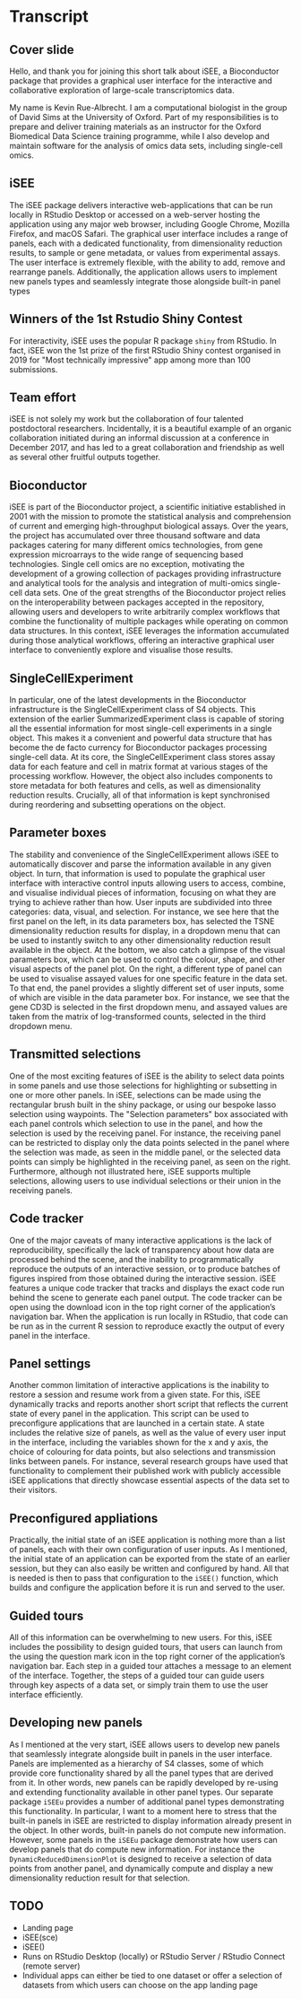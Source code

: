 # Transcript

## Cover slide

Hello, and thank you for joining this short talk about iSEE, a Bioconductor package that provides a graphical user interface for the interactive and collaborative exploration of large-scale transcriptomics data.

My name is Kevin Rue-Albrecht. I am a computational biologist in the group of David Sims at the University of Oxford. Part of my responsibilities is to prepare and deliver training materials as an instructor for the Oxford Biomedical Data Science training programme, while I also develop and maintain software for the analysis of omics data sets, including single-cell omics.

## iSEE

The iSEE package delivers interactive web-applications that can be run locally in RStudio Desktop or accessed on a web-server hosting the application using any major web browser, including Google Chrome, Mozilla Firefox, and macOS Safari.
The graphical user interface includes a range of panels, each with a dedicated functionality, from dimensionality reduction results, to sample or gene metadata, or values from experimental assays.
The user interface is extremely flexible, with the ability to add, remove and rearrange panels.
Additionally, the application allows users to implement new panels types and seamlessly integrate those alongside built-in panel types

## Winners of the 1st Rstudio Shiny Contest

For interactivity, iSEE uses the popular R package `shiny` from RStudio.
In fact, iSEE won the 1st prize of the first RStudio Shiny contest organised in 2019 for "Most technically impressive" app among more than 100 submissions.

## Team effort

iSEE is not solely my work but the collaboration of four talented postdoctoral researchers.
Incidentally, it is a beautiful example of an organic collaboration initiated during an informal discussion at a conference in December 2017, and has led to a great collaboration and friendship as well as several other fruitful outputs together.

## Bioconductor

iSEE is part of the Bioconductor project, a scientific initiative established in 2001 with the mission to promote the statistical analysis and comprehension of current and emerging high-throughput biological assays.
Over the years, the project has accumulated over three thousand software and data packages catering for many different omics technologies, from gene expression microarrays to the wide range of sequencing based technologies.
Single cell omics are no exception, motivating the development of a growing collection of packages providing infrastructure and analytical tools for the analysis and integration of multi-omics single-cell data sets.
One of the great strengths of the Bioconductor project relies on the interoperability between packages accepted in the repository, allowing users and developers to write arbitrarily complex workflows that combine the functionality of multiple packages while operating on common data structures.
In this context, iSEE leverages the information accumulated during those analytical workflows, offering an interactive graphical user interface to conveniently explore and visualise those results.

## SingleCellExperiment

In particular, one of the latest developments in the Bioconductor infrastructure is the SingleCellExperiment class of S4 objects.
This extension of the earlier SummarizedExperiment class is capable of storing all the essential information for most single-cell experiments in a single object.
This makes it a convenient and powerful data structure that has become the de facto currency for Bioconductor packages processing single-cell data.
At its core, the SingleCellExperiment class stores assay data for each feature and cell in matrix format at various stages of the processing workflow.
However, the object also includes components to store metadata for both features and cells, as well as dimensionality reduction results.
Crucially, all of that information is kept synchronised during reordering and subsetting operations on the object.

## Parameter boxes

The stability and convenience of the SingleCellExperiment allows iSEE to automatically discover and parse the information available in any given object.
In turn, that information is used to populate the graphical user interface with interactive control inputs allowing users to access, combine, and visualise individual pieces of information, focusing on what they are trying to achieve rather than how.
User inputs are subdivided into three categories: data, visual, and selection.
For instance, we see here that the first panel on the left, in its data parameters box, has selected the TSNE dimensionality reduction results for display, in a dropdown menu that can be used to instantly switch to any other dimensionality reduction result available in the object.
At the bottom, we also catch a glimpse of the visual parameters box, which can be used to control the colour, shape, and other visual aspects of the panel plot.
On the right, a different type of panel can be used to visualise assayed values for one specific feature in the data set.
To that end, the panel provides a slightly different set of user inputs, some of which are visible in the data parameter box.
For instance, we see that the gene CD3D is selected in the first dropdown menu, and assayed values are taken from the matrix of log-transformed counts, selected in the third dropdown menu.

## Transmitted selections

One of the most exciting features of iSEE is the ability to select data points in some panels and use those selections for highlighting or subsetting in one or more other panels.
In iSEE, selections can be made using the rectangular brush built in the shiny package, or using our bespoke lasso selection using waypoints.
The "Selection parameters" box associated with each panel controls which selection to use in the panel, and how the selection is used by the receiving panel.
For instance, the receiving panel can be restricted to display only the data points selected in the panel where the selection was made, as seen in the middle panel, or the selected data points can simply be highlighted in the receiving panel, as seen on the right. 
Furthermore, although not illustrated here, iSEE supports multiple selections, allowing users to use individual selections or their union in the receiving panels.

## Code tracker

One of the major caveats of many interactive applications is the lack of reproducibility, specifically the lack of transparency about how data are processed behind the scene, and the inability to programmatically reproduce the outputs of an interactive session, or to produce batches of figures inspired from those obtained during the interactive session.
iSEE features a unique code tracker that tracks and displays the exact code run behind the scene to generate each panel output.
The code tracker can be open using the download icon in the top right corner of the application’s navigation bar.
When the application is run locally in RStudio, that code can be run as in the current R session to reproduce exactly the output of every panel in the interface.

## Panel settings

Another common limitation of interactive applications is the inability to restore a session and resume work from a given state.
For this, iSEE dynamically tracks and reports another short script that reflects the current state of every panel in the application.
This script can be used to preconfigure applications that are launched in a certain state.
A state includes the relative size of panels, as well as the value of every user input in the interface, including the variables shown for the x and y axis, the choice of colouring for data points, but also selections and transmission links between panels.
For instance, several research groups have used that functionality to complement their published work with publicly accessible iSEE applications that directly showcase essential aspects of the data set to their visitors.

## Preconfigured appliations

Practically, the initial state of an iSEE application is nothing more than a list of panels, each with their own configuration of user inputs.
As I mentioned, the initial state of an application can be exported from the state of an earlier session, but they can also easily be written and configured by hand.
All that is needed is then to pass that configuration to the `iSEE()` function, which builds and configure the application before it is run and served to the user.

## Guided tours

All of this information can be overwhelming to new users.
For this, iSEE includes the possibility to design guided tours, that users can launch from the using the question mark icon in the top right corner of the application’s navigation bar.
Each step in a guided tour attaches a message to an element of the interface.
Together, the steps of a guided tour can guide users through key aspects of a data set, or simply train them to use the user interface efficiently.

## Developing new panels

As I mentioned at the very start, iSEE allows users to develop new panels that seamlessly integrate alongside built in panels in the user interface.
Panels are implemented as a hierarchy of S4 classes, some of which provide core functionality shared by all the panel types that are derived from it.
In other words, new panels can be rapidly developed by re-using and extending functionality available in other panel types.
Our separate package `iSEEu` provides a number of additional panel types demonstrating this functionality.
In particular, I want to a moment here to stress that the built-in panels in iSEE are restricted to display information already present in the object.
In other words, built-in panels do not compute new information.
However, some panels in the `iSEEu` package demonstrate how users can develop panels that do compute new information.
For instance the `DynamicReducedDimensionPlot` is designed to receive a selection of data points from another panel, and dynamically compute and display a new dimensionality reduction result for that selection.

## TODO

- Landing page
- iSEE(sce)
- iSEE()
- Runs on RStudio Desktop (locally) or RStudio Server / RStudio Connect (remote server)
- Individual apps can either be tied to one dataset or offer a selection of datasets from which users can choose on the app landing page
